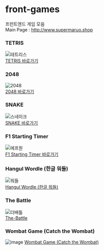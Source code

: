 # front-games
프런트엔드 게임 모음  
Main Page : http://www.supermaruo.shop


### TETRIS  
![테트리스](https://github.com/user-attachments/assets/01140b21-fb0e-4e00-a6ae-634540c6cf4b)  
[TETRIS 바로가기](https://yashin20.github.io/front-games/tetris-v5/tetris-v5.html)  

### 2048  
![2048](https://github.com/user-attachments/assets/2d1f41fb-a9a0-43e5-9d7e-d5a67918b195)  
[2048 바로가기](https://yashin20.github.io/front-games/2048/2048.html)  


### SNAKE  
![스네이크](https://github.com/user-attachments/assets/7e98a252-5341-4776-bed3-3f6256094691)  
[SNAKE 바로가기](https://yashin20.github.io/front-games/snake/snake.html)  


### F1 Starting Timer  
![에프원](https://github.com/user-attachments/assets/bcbc4fb5-ea6e-4cb0-bfcf-641b85297332)  
[F1 Starting Timer 바로가기](https://yashin20.github.io/front-games/2048/2048.html)  


### Hangul Wordle (한글 워들)  
![워들](https://github.com/user-attachments/assets/f42ff4fd-48ad-4054-8a3f-c1a38ab210f9)  
[Hangul Wordle (한글 워들)](https://yashin20.github.io/front-games/f1-starting-timer/timer.html)  


### The Battle  
![더배틀](https://github.com/user-attachments/assets/4b1ba540-9d4d-43cd-8611-c173c4533fa6)  
[The-Battle](https://yashin20.github.io/front-games/the-battle/start-page.html)  


### Wombat Game (Catch the Wombat)
![image](https://github.com/user-attachments/assets/0bbfaa0d-38db-4b69-a8af-0506649ed5e4)
[Wombat Game (Catch the Wombat)](https://yashin20.github.io/front-games/wombat-game/wombat-game.html)
